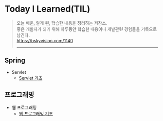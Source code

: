 # Today I Learned(TIL)

>오늘 배운, 알게 된, 학습한 내용을 정리하는 저장소. <br/>
>좋은 개발자가 되기 위해 하루동안 학습한 내용이나 개발관련 경험들을 기록으로 남긴다.<br/>
>https://bskyvision.com/1140
> ***


Spring
---

- Servlet
  - [Servlet 기초](https://github.com/mingseok/TIL/tree/main/Servlet)<br/>


## 프로그래밍
- 웹 프로그래밍
  - [웹 프로그래밍 기초](https://github.com/mingseok/TIL/tree/main/programming)<br/>